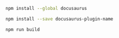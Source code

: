 ```bash npm2yarn
npm install --global docusaurus
```

```bash npm2yarn
npm install --save docusaurus-plugin-name
```

```bash npm2yarn
npm run build
```